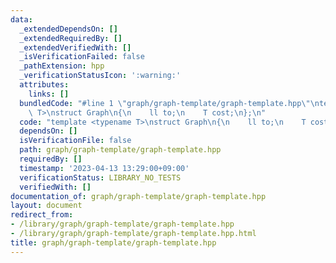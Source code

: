 ```yaml
---
data:
  _extendedDependsOn: []
  _extendedRequiredBy: []
  _extendedVerifiedWith: []
  _isVerificationFailed: false
  _pathExtension: hpp
  _verificationStatusIcon: ':warning:'
  attributes:
    links: []
  bundledCode: "#line 1 \"graph/graph-template/graph-template.hpp\"\ntemplate <typename\
    \ T>\nstruct Graph\n{\n    ll to;\n    T cost;\n};\n"
  code: "template <typename T>\nstruct Graph\n{\n    ll to;\n    T cost;\n};\n"
  dependsOn: []
  isVerificationFile: false
  path: graph/graph-template/graph-template.hpp
  requiredBy: []
  timestamp: '2023-04-13 13:29:00+09:00'
  verificationStatus: LIBRARY_NO_TESTS
  verifiedWith: []
documentation_of: graph/graph-template/graph-template.hpp
layout: document
redirect_from:
- /library/graph/graph-template/graph-template.hpp
- /library/graph/graph-template/graph-template.hpp.html
title: graph/graph-template/graph-template.hpp
---
```

